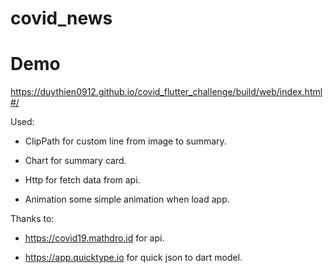 # covid_news

# Demo
https://duythien0912.github.io/covid_flutter_challenge/build/web/index.html#/




Used:

- ClipPath for custom line from image to summary.

- Chart for summary card.

- Http for fetch data from api.

- Animation some simple animation when load app.


Thanks to:

- https://covid19.mathdro.id for api.

- https://app.quicktype.io for quick json to dart model.
